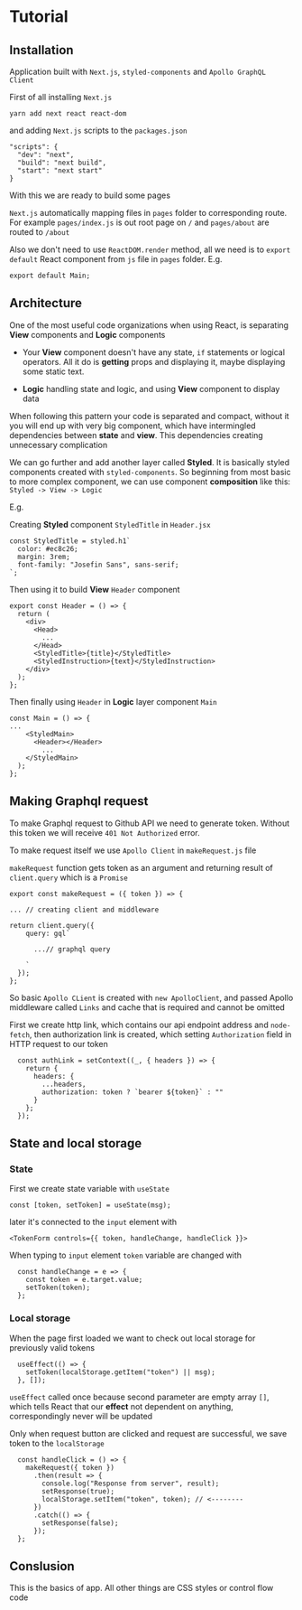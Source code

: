 # Tutorial

## Installation

Application built with `Next.js`, `styled-components` and `Apollo GraphQL Client`

First of all installing `Next.js`

```
yarn add next react react-dom
```

and adding `Next.js` scripts to the `packages.json`

```
"scripts": {
  "dev": "next",
  "build": "next build",
  "start": "next start"
}
```

With this we are ready to build some pages

`Next.js` automatically mapping files in `pages` folder to corresponding route. For example `pages/index.js` is out root page on `/` and `pages/about` are routed to `/about`

Also we don't need to use `ReactDOM.render` method, all we need is to `export default` React component from `js` file in `pages` folder. E.g.

```
export default Main;
```

## Architecture

One of the most useful code organizations when using React, is separating **View** components and **Logic** components

- Your **View** component doesn't have any state, `if` statements or logical operators. All it do is **getting** props and displaying it, maybe displaying some static text.

- **Logic** handling state and logic, and using **View** component to display data

When following this pattern your code is separated and compact, without it you will end up with very big component, which have intermingled dependencies between **state** and **view**. This dependencies creating unnecessary complication

We can go further and add another layer called **Styled**. It is basically styled components created with `styled-components`. So beginning from most basic to more complex component, we can use component **composition** like this: `Styled -> View -> Logic`

E.g.

Creating **Styled** component `StyledTitle` in `Header.jsx`

```
const StyledTitle = styled.h1`
  color: #ec8c26;
  margin: 3rem;
  font-family: "Josefin Sans", sans-serif;
`;
```

Then using it to build **View** `Header` component

```
export const Header = () => {
  return (
    <div>
      <Head>
        ...
      </Head>
      <StyledTitle>{title}</StyledTitle>
      <StyledInstruction>{text}</StyledInstruction>
    </div>
  );
};
```

Then finally using `Header` in **Logic** layer component `Main`

```
const Main = () => {
...
    <StyledMain>
      <Header></Header>
        ...
    </StyledMain>
  );
};
```

## Making Graphql request

To make Graphql request to Github API we need to generate token. Without this token we will receive `401 Not Authorized` error.

To make request itself we use `Apollo Client` in `makeRequest.js` file

`makeRequest` function gets token as an argument and returning result of `client.query` which is a `Promise`

```
export const makeRequest = ({ token }) => {

... // creating client and middleware

return client.query({
    query: gql`

      ...// graphql query

    `
  });
};
```

So basic `Apollo CLient` is created with `new ApolloClient`, and passed Apollo middleware called `Links` and cache that is required and cannot be omitted

First we create http link, which contains our api endpoint address and `node-fetch`, then authorization link is created, which setting `Authorization` field in HTTP request to our token

```
  const authLink = setContext((_, { headers }) => {
    return {
      headers: {
        ...headers,
        authorization: token ? `bearer ${token}` : ""
      }
    };
  });
```

## State and local storage

### State

First we create state variable with `useState`

```
const [token, setToken] = useState(msg);
```

later it's connected to the `input` element with

```
<TokenForm controls={{ token, handleChange, handleClick }}>
```

When typing to `input` element `token` variable are changed with

```
  const handleChange = e => {
    const token = e.target.value;
    setToken(token);
  };
```

### Local storage

When the page first loaded we want to check out local storage for previously valid tokens
```
  useEffect(() => {
    setToken(localStorage.getItem("token") || msg);
  }, []);
```

`useEffect` called once because second parameter are empty array `[]`, which tells React that our **effect** not dependent on anything, correspondingly never will be updated

Only when request button are clicked and request are successful, we save token to the `localStorage`
```
  const handleClick = () => {
    makeRequest({ token })
      .then(result => {
        console.log("Response from server", result);
        setResponse(true);
        localStorage.setItem("token", token); // <--------
      })
      .catch(() => {
        setResponse(false);
      });
  };
``` 

## Conslusion

This is the basics of app. All other things are CSS styles or control flow code 